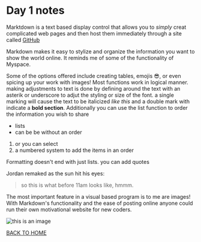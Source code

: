 # Day 1 notes

Marktdown is a text based display control that allows you to *simply* creat complicated web pages and then host them immediately through a site called [GitHub](https://github.com/)

Markdown makes it easy to stylize and organize the information you want to show the world online. It reminds me of some of the functionality of Myspace.

Some of the options offered include creating tables, emojis 😎, or even spicing up your work with images! 
Most functions work in logical manner. making adjustments to text is done by defining around the text with an asterik or underscore to adjut the styling or size of the font. a single marking will cause the text to be italicized *like this* and a double mark with indicate a **bold section**. Additionally you can use the list function to order the information you wish to share
* lists 
* can be be without an order
1. or you can select
2. a numbered system to add the items in an order

Formatting doesn't end with just lists. you can add quotes 

Jordan remaked as the sun hit his eyes:
> so this is what before 11am looks like, hmmm.

The most important feature in a visual based program is to me are images! With Markdown's functionality and the ease of posting online anyone could run their own motivational website for new coders. 


![this is an image](https://user-images.githubusercontent.com/89801472/131394279-4a5127aa-8f61-4ac8-a949-0930c31edadd.jpeg)

[BACK TO HOME](https://folksmash.github.io/reading-notes/)